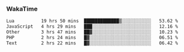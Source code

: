 ### WakaTime

<!--START_SECTION:waka-->

```txt
Lua          19 hrs 50 mins  █████████████▒░░░░░░░░░░░   53.62 %
JavaScript   4 hrs 29 mins   ███░░░░░░░░░░░░░░░░░░░░░░   12.16 %
Other        3 hrs 47 mins   ██▓░░░░░░░░░░░░░░░░░░░░░░   10.23 %
PHP          2 hrs 24 mins   █▓░░░░░░░░░░░░░░░░░░░░░░░   06.51 %
Text         2 hrs 22 mins   █▓░░░░░░░░░░░░░░░░░░░░░░░   06.42 %
```

<!--END_SECTION:waka-->

